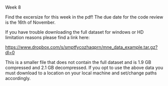 Week 8

Find the excersize for this week in the pdf!
The due date for the code review is the 16th of November.

If you have trouble downloading the full dataset for windows or HD limitation reasons please find a link here:

https://www.dropbox.com/s/smptfycozhaqprn/mne_data_example.tar.gz?dl=0

This is a smaller file that does not contain the full dataset and is 1.9 GB compressed and 2.1 GB decompressed.
If you opt to use the above data you must download to a location on your local machine and set/change paths accordingly.
